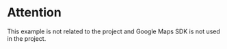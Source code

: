 Attention
=====================


This example is not related to the project and Google Maps SDK is not used in the project.
